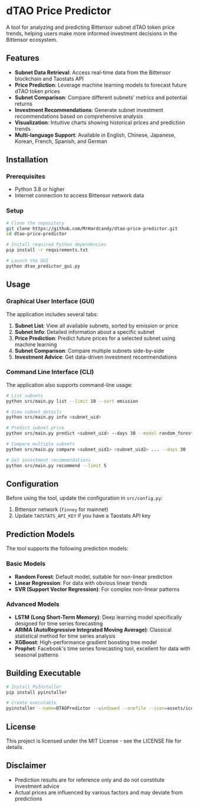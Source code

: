 # dTAO Price Predictor

A tool for analyzing and predicting Bittensor subnet dTAO token price trends, helping users make more informed investment decisions in the Bittensor ecosystem.

## Features

- **Subnet Data Retrieval**: Access real-time data from the Bittensor blockchain and Taostats API
- **Price Prediction**: Leverage machine learning models to forecast future dTAO token prices
- **Subnet Comparison**: Compare different subnets' metrics and potential returns
- **Investment Recommendations**: Generate subnet investment recommendations based on comprehensive analysis
- **Visualization**: Intuitive charts showing historical prices and prediction trends
- **Multi-language Support**: Available in English, Chinese, Japanese, Korean, French, Spanish, and German

## Installation

### Prerequisites
- Python 3.8 or higher
- Internet connection to access Bittensor network data

### Setup

```bash
# Clone the repository
git clone https://github.com/MrHardcandy/dtao-price-predictor.git
cd dtao-price-predictor

# Install required Python dependencies
pip install -r requirements.txt

# Launch the GUI
python dtao_predictor_gui.py
```

## Usage

### Graphical User Interface (GUI)

The application includes several tabs:

1. **Subnet List**: View all available subnets, sorted by emission or price
2. **Subnet Info**: Detailed information about a specific subnet
3. **Price Prediction**: Predict future prices for a selected subnet using machine learning
4. **Subnet Comparison**: Compare multiple subnets side-by-side
5. **Investment Advice**: Get data-driven investment recommendations

### Command Line Interface (CLI)

The application also supports command-line usage:

```bash
# List subnets
python src/main.py list --limit 10 --sort emission

# View subnet details
python src/main.py info <subnet_uid>

# Predict subnet price
python src/main.py predict <subnet_uid> --days 30 --model random_forest

# Compare multiple subnets
python src/main.py compare <subnet_uid1> <subnet_uid2> ... --days 30

# Get investment recommendations
python src/main.py recommend --limit 5
```

## Configuration

Before using the tool, update the configuration in `src/config.py`:

1. Bittensor network (`finney` for mainnet)
2. Update `TAOSTATS_API_KEY` if you have a Taostats API key

## Prediction Models

The tool supports the following prediction models:

### Basic Models
- **Random Forest**: Default model, suitable for non-linear prediction
- **Linear Regression**: For data with obvious linear trends
- **SVR (Support Vector Regression)**: For complex non-linear patterns

### Advanced Models
- **LSTM (Long Short-Term Memory)**: Deep learning model specifically designed for time series forecasting
- **ARIMA (AutoRegressive Integrated Moving Average)**: Classical statistical method for time series analysis
- **XGBoost**: High-performance gradient boosting tree model 
- **Prophet**: Facebook's time series forecasting tool, excellent for data with seasonal patterns

## Building Executable

```bash
# Install PyInstaller
pip install pyinstaller

# Create executable
pyinstaller --name=DTAOPredictor --windowed --onefile --icon=assets/icon.ico dtao_predictor_gui.py
```

## License

This project is licensed under the MIT License - see the LICENSE file for details.

## Disclaimer

- Prediction results are for reference only and do not constitute investment advice
- Actual prices are influenced by various factors and may deviate from predictions
